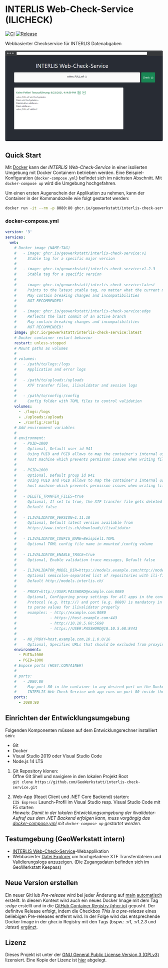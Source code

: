# INTERLIS Web-Check-Service (ILICHECK)

[![CI](https://github.com/GeoWerkstatt/interlis-check-service/actions/workflows/ci.yml/badge.svg)](https://github.com/GeoWerkstatt/interlis-check-service/actions/workflows/ci.yml)
[![Release](https://github.com/GeoWerkstatt/interlis-check-service/actions/workflows/release.yml/badge.svg)](https://github.com/GeoWerkstatt/interlis-check-service/actions/workflows/release.yml)

Webbasierter Checkservice für INTERLIS Datenabgaben

![INTERLIS Web-Check-Service](./assets/ilicheck_app_screenshot.png)

## Quick Start

Mit [Docker](https://www.docker.com/) kann der *INTERLIS Web-Check-Service* in einer isolierten Umgebung mit Docker Containern betrieben werden. Eine Beispiel-Konfiguration (`docker-compose.yml`) befindet sich im nächsten Abschnitt. Mit `docker-compose up` wird die Umgebung hochgefahren.

Um einen ersten Augenschein der Applikation zu nehmen, kann der Container in der Kommandozeile wie folgt gestartet werden:

```bash
docker run -it --rm -p 8080:80 ghcr.io/geowerkstatt/interlis-check-service
```

### docker-compose.yml

```yaml
version: '3'
services:
  web:
    # Docker image (NAME:TAG)
    #   - image: ghcr.io/geowerkstatt/interlis-check-service:v1
    #     Stable tag for a specific major version
    #
    #   - image: ghcr.io/geowerkstatt/interlis-check-service:v1.2.3
    #     Stable tag for a specific version
    #
    #   - image: ghcr.io/geowerkstatt/interlis-check-service:latest
    #     Points to the latest stable tag, no matter what the current major version is
    #     May contain breaking changes and incompatibilities
    #     NOT RECOMMENDED!
    #
    #   - image: ghcr.io/geowerkstatt/interlis-check-service:edge
    #     Reflects the last commit of an active branch
    #     May contain breaking changes and incompatibilities
    #     NOT RECOMMENDED!
    image: ghcr.io/geowerkstatt/interlis-check-service:latest
    # Docker container restart behavior
    restart: unless-stopped
    # Mount paths as volumes
    #
    # volumes:
    #   - /path/to/logs:/logs
    #     Application and error logs
    #
    #   - /path/to/uploads:/uploads
    #     XTF transfer files, ilivalidator and session logs
    #
    #   - /path/to/config:/config
    #     Config folder with TOML files to control validation
    volumes:
      - ./logs:/logs
      - ./uploads:/uploads
      - ./config:/config
    # Add environment variables
    #
    # environment:
    #   - PUID=1000
    #     Optional, Default user id 941
    #     Using PUID and PGID allows to map the container's internal user to a user on the
    #     host machine which prevents permisson issues when writing files to the mounted volume
    #
    #   - PGID=1000
    #     Optional, Default group id 941
    #     Using PUID and PGID allows to map the container's internal user to a user on the
    #     host machine which prevents permisson issues when writing files to the mounted volume
    #
    #   - DELETE_TRANFER_FILES=true
    #     Optional, If set to true, the XTF transfer file gets deleted right after validation
    #     Default false
    #
    #   - ILIVALIDATOR_VERSION=1.11.10
    #     Optional, Default latest version available from
    #     https://www.interlis.ch/downloads/ilivalidator
    #
    #   - ILIVALIDATOR_CONFIG_NAME=Beispiel1.TOML
    #     Optional TOML config file name in mounted /config volume
    #
    #   - ILIVALIDATOR_ENABLE_TRACE=true
    #     Optional, Enable validation trace messages, Default false
    #
    #   - ILIVALIDATOR_MODEL_DIR=https://models.example.com;http://models.interlis.ch/
    #     Optional semicolon-separated list of repositories with ili-files
    #     Default http://models.interlis.ch/
    #
    #   - PROXY=http://USER:PASSWORD@example.com:8080
    #     Optional, Configuring proxy settings for all apps in the container
    #     Protocol (e.g. http://) and port (e.g. 8080) is mandatory in order do be able
    #     to parse values for ilivalidator properly
    #     examples: - http://example.com:8080
    #               - https://host.example.com:443
    #               - http://10.10.5.68:5698
    #               - https://USER:PASSWORD@10.10.5.68:8443
    #
    #   - NO_PROXY=host.example.com,10.1.0.0/16
    #     Optional, Specifies URLs that should be excluded from proxying
    environment:
      - PUID=1000
      - PGID=1000
    # Expose ports (HOST:CONTAINER)
    #
    # ports:
    #   - 3080:80
    #     Map port 80 in the container to any desired port on the Docker host
    #     INTERLIS Web-Check-Service web app runs on port 80 inside the container
    ports:
      - 3080:80
```

## Einrichten der Entwicklungsumgebung

Folgenden Komponenten müssen auf dem Entwicklungsrechner installiert sein:

* Git
* Docker
* Visual Studio 2019 oder Visual Studio Code
* Node.js 14 LTS

1. Git Repository klonen:  
   Öffne Git Shell und navigiere in den lokalen Projekt Root  
   `git clone https://github.com/GeoWerkstatt/interlis-check-service.git`

1. Web-App (React Client und .NET Core Backend) starten:  
   `IIS Express` Launch-Profil im Visual Studio resp. Visual Studio Code mit F5 starten  
   _Hinweis: Damit in der lokalen Entwicklungsumgebung der ilivalidator-Aufruf aus dem .NET Backend erfolgen kann, muss vorgängig das [docker-compose.yml](./docker-compose.yml) mit `docker-compose up` gestartet werden._

## Testumgebung (GeoWerkstatt intern)

* [INTERLIS Web-Check-Service](https://ilicheck.geow.cloud/)-Webapplikation
* Webbasierter [Datei Explorer](https://ilicheck-filebrowser.geow.cloud/files/) um hochgeladene XTF Transferdateien und Validierungslogs anzuzeigen. (Die Zugangsdaten befinden sich im GeoWerkstatt Keepass)

## Neue Version erstellen

Ein neuer GitHub _Pre-release_ wird bei jeder Änderung auf [main](https://github.com/GeoWerkstatt/interlis-check-service) [automatisch](./.github/workflows/pre-release.yml) erstellt. In diesem Kontext wird auch ein neues Docker Image mit dem Tag _:edge_ erstellt und in die [GitHub Container Registry (ghcr.io)](https://github.com/geowerkstatt/interlis-check-service/pkgs/container/interlis-check-service) gepusht. Der definitve Release erfolgt, indem die Checkbox _This is a pre-release_ eines beliebigen Pre-releases entfernt wird. In der Folge wird das entsprechende Docker Image in der ghcr.io Registry mit den Tags (bspw.: _:v1_, _:v1.2.3_ und _:latest_) [ergänzt](./.github/workflows/release.yml).

## Lizenz

Dieses Projekt ist unter der [GNU General Public License Version 3 (GPLv3)](https://www.gnu.org/licenses/gpl-3.0.html) lizensiert. Eine Kopie der Lizenz ist [hier](./LICENSE) abgelegt.
